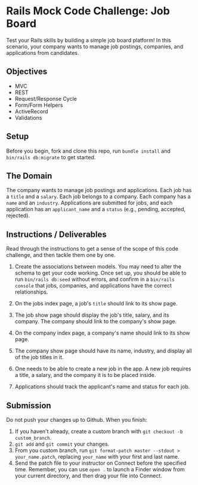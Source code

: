 
# Rails Mock Code Challenge: Job Board

Test your Rails skills by building a simple job board platform! In this scenario, your company wants to manage job postings, companies, and applications from candidates.

## Objectives

- MVC
- REST
- Request/Response Cycle
- Form/Form Helpers
- ActiveRecord
- Validations

## Setup

Before you begin, fork and clone this repo, run `bundle install` and `bin/rails db:migrate` to get started.

## The Domain

The company wants to manage job postings and applications. Each job has a `title` and a `salary`. Each job belongs to a company. Each company has a `name` and an `industry`. Applications are submitted for jobs, and each application has an `applicant_name` and a `status` (e.g., pending, accepted, rejected).

## Instructions / Deliverables

Read through the instructions to get a sense of the scope of this code challenge, and then tackle them one by one.

1. Create the associations between models. You may need to alter the schema to get your code working. Once set up, you should be able to run `bin/rails db:seed` without errors, and confirm in a `bin/rails console` that jobs, companies, and applications have the correct relationships.

2. On the jobs index page, a job's `title` should link to its show page.

3. The job show page should display the job's title, salary, and its company. The company should link to the company's show page.

4. On the company index page, a company's name should link to its show page.

5. The company show page should have its name, industry, and display all of the job titles in it.

6. One needs to be able to create a new job in the app. A new job requires a title, a salary, and the company it is to be placed inside.

7. Applications should track the applicant's name and status for each job.

## Submission

Do not push your changes up to Github. When you finish:

1. If you haven't already, create a custom branch with `git checkout -b custom_branch`.
1. `git add` and `git commit` your changes.
1. From you custom branch, run `git format-patch master --stdout > your_name.patch`, replacing `your_name` with your first and last name.
1. Send the patch file to your instructor on Connect before the specified time. Remember, you can use `open .` to launch a Finder window from your current directory, and then drag your file into Connect.
